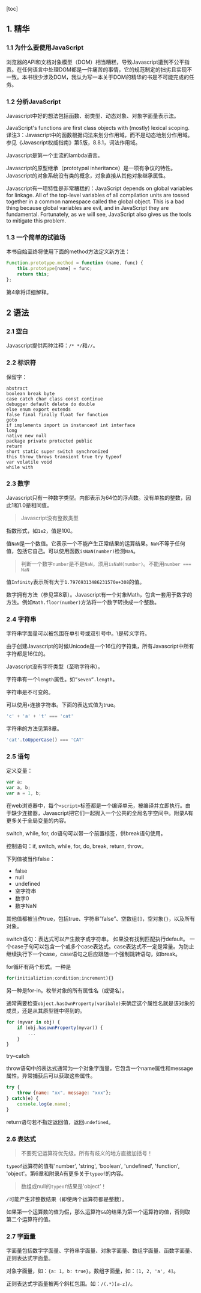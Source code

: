 [toc]

## 1. 精华

### 1.1 为什么要使用JavaScript

浏览器的API和文档对象模型（DOM）相当糟糕，导致Javascript遭到不公平指责。在任何语言中处理DOM都是一件痛苦的事情，它的规范制定的拙劣且实现不一致。本书很少涉及DOM，我认为写一本关于DOM的精华的书是不可能完成的任务。

### 1.2 分析JavaScript

Javascript中好的想法包括函数、弱类型、动态对象、对象字面量表示法。

JavaScript's functions are first class objects with (mostly) lexical scoping.
译注3：Javascript中的函数根据词法来划分作用域，而不是动态地划分作用域。参见《Javascript权威指南》第5版，8.8.1，词法作用域。

Javascript是第一个主流的lambda语言。

Javascript的原型继承（prototypal inheritance）是一项有争议的特性。Javascript的对象系统没有类的概念，对象直接从其他对象继承属性。

Javascript有一项特性是非常糟糕的：JavaScript depends on global variables for linkage. All of the top-level variables of all compilation units are tossed together in a common namespace called the global object. This is a bad thing because global variables are evil, and in JavaScript they are fundamental. Fortunately, as we will see, JavaScript also gives us the tools to mitigate this problem.

### 1.3 一个简单的试验场

本书自始至终将使用下面的method方法定义新方法：

```js
Function.prototype.method = function (name, func) {
    this.prototype[name] = func;
    return this;
};
```

第4章将详细解释。

## 2 语法

### 2.1 空白

Javascript提供两种注释：`/* */`和`//`。

### 2.2 标识符

保留字：
```
abstract
boolean break byte
case catch char class const continue
debugger default delete do double
else enum export extends
false final finally float for function
goto
if implements import in instanceof int interface
long
native new null
package private protected public
return
short static super switch synchronized
this throw throws transient true try typeof
var volatile void
while with
```

### 2.3 数字

Javascript只有一种数字类型。内部表示为64位的浮点数。没有单独的整数，因此1和1.0是相同值。

> Javascript没有整数类型

指数形式，如`1e2`，值是100。

值`NaN`是一个数值。它表示一个不能产生正常结果的运算结果。`NaN`不等于任何值，包括它自己。可以使用函数`isNaN(number)`检测`NaN`。

> 判断一个数字`number`是不是`NaN`，须用`isNaN(number)`。不能用`number === NaN`

值`Infinity`表示所有大于`1.79769313486231570e+308`的值。

数字拥有方法（参见第8章）。Javascript有一个对象Math，包含一套用于数字的方法。例如`Math.floor(number)`方法将一个数字转换成一个整数。

### 2.4 字符串

字符串字面量可以被包围在单引号或双引号中。\是转义字符。

由于创建Javascript的时候Unicode是一个16位的字符集，所有Javascript中所有字符都是16位的。

Javascript没有字符类型（至哟字符串）。

字符串有一个`length`属性。如`”seven”.length`。

字符串是不可变的。

可以使用`+`连接字符串。下面的表达式值为true。
```js
'c' + 'a' + 't' === 'cat'
```

字符串的方法见第8章。
```js
'cat'.toUpperCase() === 'CAT'
```

### 2.5 语句

定义变量：

```js
var a;
var a, b;
var a = 1, b;
```

在web浏览器中，每个`<script>`标签都是一个编译单元，被编译并立即执行。由于缺少连接器，Javascript把它们一起抛入一个公共的全局名字空间中。附录A有更多关于全局变量的内容。

switch, while, for, do语句可以带一个前置标签，供break语句使用。

控制语句：if, switch, while, for, do, break, return, throw。

下列值被当作false：

- false
- null
- undefined
- 空字符串
- 数字0
- 数字NaN

其他值都被当作true，包括true、字符串”false”、空数组`[]`，空对象`{}`，以及所有对象。

switch语句：表达式可以产生数字或字符串。
如果没有找到匹配执行default。
一个case子句可以包含一个或多个case表达式。case表达式不一定是常量。为防止继续执行下一个case，case语句之后应跟随一个强制跳转语句，如break。

for循环有两个形式。一种是

```js
for(initializtion;condition;increment){}
```

另一种是for-in。枚举对象的所有属性名（或键名）。

通常需要检查`object.hasOwnProperty(varibale)`来确定这个属性名就是该对象的成员，还是从其原型链中得到的。

```js
for (myvar in obj) {
    if (obj.hasownProperty(myvar)) {
        ...
    }
}
```

try–catch

throw语句中的表达式通常为一个对象字面量，它包含一个name属性和message属性。异常捕获后可以获取这些属性。

```js
try {
	throw {name: "xx", message: "xxx"};
} catch(e) {
	console.log(e.name);
}
```

return语句若不指定返回值，返回`undefined`。


### 2.6 表达式

> 不要死记运算符优先级。所有有歧义的地方直接加括号！

`typeof`运算符的值有'number', 'string', 'boolean', 'undefined', 'function', 'object'。第6章和附录A有更多关于`typeof`的内容。

> 数组或null的`typeof`结果是’object’！

`/`可能产生非整数结果（即使两个运算符都是整数）。

如果第一个运算数的值为假，那么运算符`&&`的结果为第一个运算符的值，否则取第二个运算符的值。

### 2.7 字面量

字面量包括数字字面量、字符串字面量、对象字面量、数组字面量、函数字面量、正则表达式字面量。

对象字面量，如：`{a: 1, b: true}`。数组字面量，如：`[1, 2, 'a', 4]`。

正则表达式字面量被两个斜杠包围。如：`/(.*)[a-z]/`。

